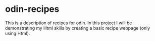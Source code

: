 # odin-recipes
This is a description of recipes for odin. In this project I will be demonstrating my Html skills by creating a basic recipe webpage (only using Html).